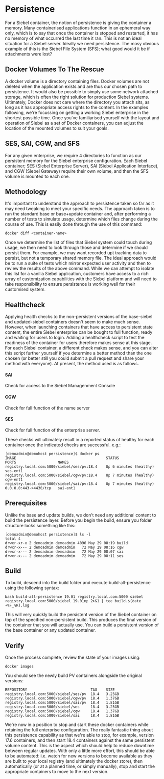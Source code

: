 # Persistence

For a Siebel container, the notion of persistence is giving the container a memory. Many containerised applications function in an ephemeral way only, which is to say that once the container is stopped and restarted, it has no memory of what occurred the last time it ran. This is not an ideal situation for a Siebel server. Ideally we need persistence. The mosy obvious example of this is the Siebel File System (SFS); what good would it be if attachments were lost?

## Docker Volumes To The Rescue

A docker volume is a directory containing files. Docker volumes are not deleted when the application exists and are thus our chosen path to persistence. It would also be possible to simply use some network attached storage, which is often the right solution for production Siebel systems. Ultimately, Docker does not care where the directory you attach sits, as long as it has appropriate access rights to the content. In the examples following, we're focussing on getting a working Siebel enterprise in the shortest possible time. Once you've familiarised yourself with the layout and operation of Siebel as a set of Docker containers, you can adjust the location of the mounted volumes to suit your goals.

## SES, SAI, CGW, and SFS

For any given enterprise, we require 4 directories to function as our persistent memory for the Siebel enterprise configuration. Each Siebel container; SES (Siebel Enterprise Server), SAI (Siebel Application Interface), and CGW (Siebel Gateway) require their own volume, and then the SFS volume is mounted to each one.

## Methodology

It's important to understand the approach to persistence taken so far as it may need tweaking to meet your specific needs. The approach taken is to run the standard base or base+update container and, after performing a number of tests to simulate usage, determine which files change during the course of use. This is easily done through the use of this command:

```
docker diff <container-name>
```

Once we determine the list of files that Siebel system could touch during usage, we then need to look through those and determine if we should persist them. For example, we may want recorded upt tracking data to persist, but not a temporary shared memory file. The ideal approach would be to run a suite of tests which mirror expected user activity and then to review the results of the above command. While we can attempt to isolate this list for a vanilla Siebel application, customers have access to a rich array of customization capabilities with the Siebel platform and will need to take responsibility to ensure persistence is working well for their customised system.

## Healthcheck

Applying health checks to the non-persistent versions of the base-siebel and updated-siebel containers doesn't seem to make much sense. However, when launching containers that have access to persistent state content, the entire Siebel enterprise can be bought to full function, ready and waiting for users to login. Adding a healthcheck script to test the readiness of the container for users therefore makes sense at this stage. For each Siebel container, a different check makes sense, and you can alter this script further yourself if you determine a better method than the one chosen (or better still you could submit a pull request and share your method with everyone). At present, the method used is as follows.

#### SAI

Check for access to the Siebel Managenment Console

#### CGW

Check for full function of the name server

#### SES

Check for full function of the enterprise server.

These checks will ultimately result in a reported status of healthy for each container once the indicated checks are successful. e.g.:

```
[demoadmin@demohost persistence]$ docker ps
IMAGE                                         STATUS                   PORTS                   NAMES
registry.local.com:5000/siebel/ses/pv:18.4    Up 6 minutes (healthy)                           ses-ent1
registry.local.com:5000/siebel/cgw/pv:18.4    Up 7 minutes (healthy)                           cgw-ent1
registry.local.com:5000/siebel/sai/pv:18.4    Up 7 minutes (healthy)   0.0.0.0:443->4430/tcp   sai-ent1
```

## Prerequisites

Unlike the base and update builds, we don't need any additional content to build the persistence layer. Before you begin the build, ensure you folder structure looks something like this:

```
[demoadmin@demohost persistence]$ ls -l
total 4
drwxr-xr-x 2 demoadmin demoadmin 4096 May 29 08:19 build
drwxr-x--- 2 demoadmin demoadmin   72 May 29 08:16 cgw
drwxr-x--- 2 demoadmin demoadmin   72 May 29 08:07 sai
drwxr-x--- 2 demoadmin demoadmin   72 May 29 08:11 ses
```

## Build

To build, descend into the build folder and execute build-all-persistence using the following syntax:

```
bash build-all-persistence 19.01 registry.local.com:5000 siebel registry.local.com:5000/siebel 19.01np 2>&1 | tee build.$(date +%F_%R).log

```
This will very quickly build the persistent version of the Siebel container on top of the specified non-persistent build. This produces the final version of the container that you will actually use. You can build a persistent version of the base container or any updated container.

## Verify

Once the process complete, review the state of your images using:

```
docker images
```

You should see the newly build PV containers alongside the original versions:

```
REPOSITORY                             TAG    SIZE
registry.local.com:5000/siebel/ses/pv  18.4   3.25GB
registry.local.com:5000/siebel/cgw/pv  18.4   1.37GB
registry.local.com:5000/siebel/sai/pv  18.4   1.81GB
registry.local.com:5000/siebel/ses     18.4   3.25GB
registry.local.com:5000/siebel/cgw     18.4   1.37GB
registry.local.com:5000/siebel/sai     18.4   1.81GB

```
We're now in a position to stop and start these docker containers while retaining the full enterprise configuration. The really fantastic thing about this persistence capability as that we're able to stop, for example, version 17.6 containers, and then start 18.4 containers against the same persistent volume content. This is the aspect which should help to reduce downtime between regular updates. With only a little more effort, this should be able to be automated: i.e. watch for new versions to become available as they are built to your local registry (and ultimately the docker store), then automatically (or at a planned time, or simply manually), stop and start the appropriate containers to move to the next version.